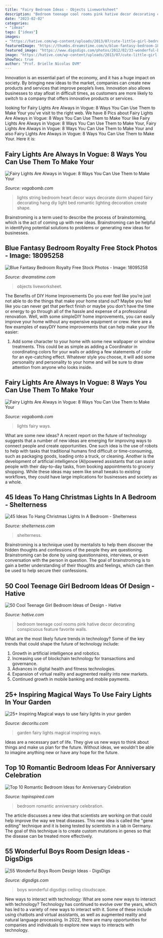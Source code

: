 ```yaml
---
title: "Fairy Bedroom Ideas - Objects Liveworksheet"
description: "Bedroom teenage cool rooms pink hative decor decorating conspicuous feature favorite walls"
date: "2023-02-02"
categories:
- "ideas"
tags: ["ideas"]
images:
- "https://hative.com/wp-content/uploads/2013/07/cute-little-girl-bedroom-2809.jpg"
featuredImage: "https://thumbs.dreamstime.com/x/blue-fantasy-bedroom-18095258.jpg"
featured_image: "https://www.digsdigs.com/photos/2012/02/33-wonderful-boys-room-design-ideas-6.jpg"
image: "https://hative.com/wp-content/uploads/2013/07/cute-little-girl-bedroom-2809.jpg"
ShowToc: true
author: "Prof. Brielle Nicolas DVM"
---
```



Innovation is an essential part of the economy, and it has a huge impact on society. By bringing new ideas to the market, companies can create new products and services that improve people’s lives. Innovation also allows businesses to stay afloat in difficult times, as customers are more likely to switch to a company that offers innovative products or services.

	

		
looking for Fairy Lights Are Always in Vogue: 8 Ways You Can Use Them to Make Your you've visit to the right web. We have 8 Pics about Fairy Lights Are Always in Vogue: 8 Ways You Can Use Them to Make Your like Fairy Lights Are Always in Vogue: 8 Ways You Can Use Them to Make Your, Fairy Lights Are Always in Vogue: 8 Ways You Can Use Them to Make Your and also Fairy Lights Are Always in Vogue: 8 Ways You Can Use Them to Make Your. Here it is:
		
    
## Fairy Lights Are Always In Vogue: 8 Ways You Can Use Them To Make Your

<img loading=lazy src="https://s3.scoopwhoop.com/anj/sw/1dcfd715-2306-46fe-a3d0-94c8168c7886.jpg" onerror="this.onerror=null;this.src='https://tse4.mm.bing.net/th?id=OIP.YD5FmDjZWZOWhmwiz3qPjgHaFj&amp;pid=15.1';" alt="Fairy Lights Are Always in Vogue: 8 Ways You Can Use Them to Make Your">

_Source: vagabomb.com_

>lights string bedroom heart decor ways decorate dorm shaped fairy decorating hang diy light bed romantic lighting decoration create shape. 

	

Brainstroming is a term used to describe the process of brainstorming, which is the act of coming up with new ideas. Brainstroming can be helpful in identifying potential solutions to problems or generating new ideas for businesses.

    
## Blue Fantasy Bedroom Royalty Free Stock Photos - Image: 18095258

<img loading=lazy src="https://thumbs.dreamstime.com/x/blue-fantasy-bedroom-18095258.jpg" onerror="this.onerror=null;this.src='https://tse4.mm.bing.net/th?id=OIP.WiyGKA_uaEAYFYfxJPF1ZAAAAA&amp;pid=15.1';" alt="Blue Fantasy Bedroom Royalty Free Stock Photos - Image: 18095258">

_Source: dreamstime.com_

>objects liveworksheet. 

	

The Benefits of DIY Home Improvements
Do you ever feel like you’re just not able to do the things that make your home stand out? Maybe you feel like you can never get that perfect finish or maybe you don’t have the time or energy to go through all of the hassle and expense of a professional renovation. Well, with some simpleDIY home improvements, you can easily improve your home without any expensive equipment or crew. Here are a few examples of easyDIY home improvements that can help make your life easier: 
1. Add some character to your home with some new wallpaper or window treatments. This could be as simple as adding a Coordinator in coordinating colors for your walls or adding a few statements of color for an eye-catching effect. Whatever style you choose, it will add some personality and personality to your home and will be sure to draw attention from anyone who looks inside.

    
## Fairy Lights Are Always In Vogue: 8 Ways You Can Use Them To Make Your

<img loading=lazy src="https://s4.scoopwhoop.com/anj/sw/c4612f5e-b7c8-48dd-a1ac-94470bff37c3.jpg" onerror="this.onerror=null;this.src='https://tse4.mm.bing.net/th?id=OIP.SfaMkkBYYCvZVW4CvgwX8AHaKF&amp;pid=15.1';" alt="Fairy Lights Are Always in Vogue: 8 Ways You Can Use Them to Make Your">

_Source: vagabomb.com_

>lights fairy ways. 

	

What are some new ideas?
A recent report on the future of technology suggests that a number of new ideas are emerging for improving ways to connect people and create opportunities. One such idea is the use of robots to help with tasks that traditional humans find difficult or time-consuming, such as packaging goods, loading onto a truck, or cleaning. Another is the development of artificial intelligence (AI)powered assistants that can assist people with their day-to-day tasks, from booking appointments to grocery shopping. While these ideas may seem like small tweaks to existing workflows, they could have large implications for businesses and society as a whole.

    
## 45 Ideas To Hang Christmas Lights In A Bedroom - Shelterness

<img loading=lazy src="https://i.shelterness.com/2011/11/15-ideas-to-hang-christmas-lights-in-a-bedroom-15.jpg" onerror="this.onerror=null;this.src='https://tse2.mm.bing.net/th?id=OIP.Vu3pqU4CbK6x8J8Rt-IZRwHaLH&amp;pid=15.1';" alt="45 Ideas To Hang Christmas Lights In A Bedroom - Shelterness">

_Source: shelterness.com_

>shelterness. 

	

Brainstroming is a technique used by mentalists to help them discover the hidden thoughts and confessions of the people they are questioning. Brainstroming can be done by using questionnaires, interviews, or even conversation with the person in question. The goal of brainstroming is to gain a better understanding of their thoughts and feelings, which can then be used to help secure their confessions.

    
## 50 Cool Teenage Girl Bedroom Ideas Of Design - Hative

<img loading=lazy src="https://hative.com/wp-content/uploads/2013/07/cute-little-girl-bedroom-2809.jpg" onerror="this.onerror=null;this.src='https://tse2.mm.bing.net/th?id=OIP.ko6wWNQi3rKTmqbkjHJJqAHaJ3&amp;pid=15.1';" alt="50 Cool Teenage Girl Bedroom Ideas of Design - Hative">

_Source: hative.com_

>bedroom teenage cool rooms pink hative decor decorating conspicuous feature favorite walls. 

	

What are the most likely future trends in technology?
Some of the key trends that could shape the future of technology include: 
1. Growth in artificial intelligence and robotics. 
2. Increasing use of blockchain technology for transactions and governance. 
3. Advances in digital health and fitness technologies. 
4. Expansion of virtual reality and augmented reality into new markets. 
5. Continued growth in mobile banking and mobile payments.

    
## 25+ Inspiring Magical Ways To Use Fairy Lights In Your Garden

<img loading=lazy src="https://decoritu.com/wp-content/uploads/2020/08/25-Inspiring-Magical-ways-to-use-fairy-lights-in-your-garden-5.jpg" onerror="this.onerror=null;this.src='https://tse4.mm.bing.net/th?id=OIP.LeTxO_on5CGzBDH9MyWMoQHaJ4&amp;pid=15.1';" alt="25+ Inspiring Magical ways to use fairy lights in your garden">

_Source: decoritu.com_

>garden fairy lights magical inspiring ways. 

	

Ideas are a necessary part of life. They give us new ways to think about things and make us plan for the future. Without ideas, we wouldn't be able to imagine anything new or have any hope for the future.

    
## Top 10 Romantic Bedroom Ideas For Anniversary Celebration

<img loading=lazy src="https://www.topinspired.com/wp-content/uploads/2013/11/8b66901bdc7c0eb60c3f55ff1ecab1a0.jpg" onerror="this.onerror=null;this.src='https://tse3.mm.bing.net/th?id=OIP.-8eA5RMYFbUsyaBtfylF2gHaJ3&amp;pid=15.1';" alt="Top 10 Romantic Bedroom Ideas for Anniversary Celebration">

_Source: topinspired.com_

>bedroom romantic anniversary celebration. 

	

The article discusses a new idea that scientists are working on that could help improve the way we treat diseases. This new idea is called the "gene editing" technique and it is being tested by scientists in a lab in Germany. The goal of this technique is to create custom mutations in genes so that the disease can be treated more effectively.

    
## 55 Wonderful Boys Room Design Ideas - DigsDigs

<img loading=lazy src="https://www.digsdigs.com/photos/2012/02/33-wonderful-boys-room-design-ideas-6.jpg" onerror="this.onerror=null;this.src='https://tse1.mm.bing.net/th?id=OIP.dPYcDoSOXwA7rpYxnlCV3QHaLH&amp;pid=15.1';" alt="55 Wonderful Boys Room Design Ideas - DigsDigs">

_Source: digsdigs.com_

>boys wonderful digsdigs ceiling cloudscape. 

	

New ways to interact with technology: What are some new ways to interact with technology?
Technology has continued to evolve over the years, which has led to a variety of new ways to interact with it. Some of these include using chatbots and virtual assistants, as well as augmented reality and natural language processing. In 2022, there are many opportunities for companies and individuals to explore new ways to interacts with technology.

